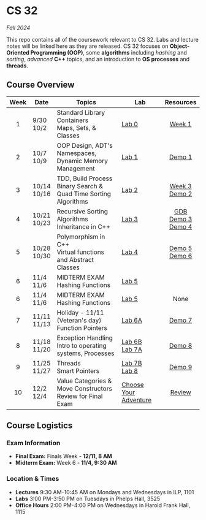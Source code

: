 # CS 32

*Fall 2024*

This repo contains all of the coursework relevant to CS 32. Labs and lecture notes will be linked here as they are released. CS 32 focuses on **Object-Oriented Programming (OOP)**, some **algorithms** including *hashing* and *sorting*, *advanced* **C++** topics, and an introduction to **OS processes** and **threads**. 

## Course Overview

| Week | Date      | Topics | Lab | Resources |
| :-----: | ----------- | ----------- | ----- | :----: |
| 1 | 9/30<br>10/2      | Standard Library Containers<br>Maps, Sets, & Classes   | [Lab 0](labs/lab00/) |[Week 1][notes1]
| 2 | 10/7<br>10/9 | OOP Design, ADT's <br> Namespaces, Dynamic Memory Management | [Lab 1](labs/lab01/) | [Demo 1](demos/demo1/cs32kart/)|
| 3 | 10/14<br>10/16 | TDD, Build Process <br> Binary Search & Quad Time Sorting Algorithms | [Lab 2](labs/lab02/)| [Week 3][notes3] <br> [Demo 2](demos/demo2/)|
| 4 | 10/21<br>10/23|Recursive Sorting Algorithms<br>Inheritance in C++ | [Lab 3](labs/lab03/) | [GDB][notes4]<br>[Demo 3](demos/demo3/)<br>[Demo 4](demos/demo4/)|
| 5 | 10/28<br>10/30 | Polymorphism in C++<br>Virtual functions and Abstract Classes | [Lab 4](labs/lab04/) | [Demo 5](demos/demo5/)<br> [Demo 6](demos/demo6/)|
| 6| 11/4<br>11/6|MIDTERM EXAM<br>Hashing Functions |[Lab 5](labs/lab05/) |  |
| 6| 11/4<br>11/6|MIDTERM EXAM<br>Hashing Functions |[Lab 5](labs/lab05/) | None |
| 7 | 11/11<br>11/13|Holiday - 11/11 (Veteran's day)<br>Function Pointers | [Lab 6A](labs/lab06/) |[Demo 7](demos/demo7/) |
| 8 | 11/18<br>11/20|Exception Handling<br>Intro to operating systems, Processes|[Lab 6B](labs/lab06/)<br>[Lab 7A](labs/lab07/) | [Demo 8](demos/demo8)|
| 9 | 11/25<br>11/27 | Threads<br>Smart Pointers|[Lab 7B](labs/lab07/)<br>[Lab 8](labs/lab06) |[Demo 9](demos/demo9) |
| 10 | 12/2<br>12/4 | Value Categories & Move Constructors<br>Review for Final Exam | [Choose Your Adventure](./extra_credit/) | [Review]()|
## Course Logistics

### Exam Information

- **Final Exam:** Finals Week - **12/11, 8 AM**
- **Midterm Exam:** Week 6 - **11/4, 9:30 AM**

### Location & Times

- **Lectures** 9:30 AM-10:45 AM on Mondays and Wednesdays in ILP, 1101
- **Labs** 3:00 PM-3:50 PM on Tuesdays in Phelps Hall, 3525
- **Office Hours** 2:00 PM-4:00 PM on Wednesdays in Harold Frank Hall, 1115





[notes1]: https://docs.google.com/document/d/1FNTzAaAI-bzRJFg2WCceoeGAXtjm4oUJ5j80RQJqE2s/edit?usp=sharing

[notes3]: https://docs.google.com/document/d/12-RYHH1Lx8wKrFkTB-sDNDdVmr_DwOFWfPeGQC9J9wI/edit?usp=sharing

[notes4]: https://docs.google.com/document/d/1U0QchOfk2dHh-92LTx6DNbGL2YDY_rOs50Vnu8K_-IA/edit?usp=sharing
